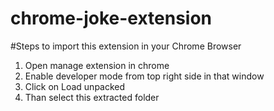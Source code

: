 # chrome-joke-extension
#Steps to import this extension in your Chrome Browser

1. Open manage extension in chrome
2. Enable developer mode from top right side in that window
2. Click on Load unpacked
3. Than select this extracted folder
